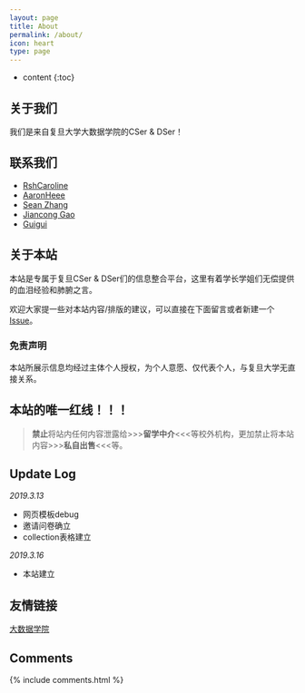 ```yaml
---
layout: page
title: About
permalink: /about/
icon: heart
type: page
---
```


* content
{:toc}

## 关于我们

我们是来自复旦大学大数据学院的CSer & DSer！

## 联系我们

* [RshCaroline](https://rshcaroline.github.io/)
* [AaronHeee](https://aaronheee.github.io/)
* [Sean Zhang](https://zhangshun97.github.io/)
* [Jiancong Gao](https://github.com/jianconggao)
* [Guigui](https://github.com/Lidonghao1996)

## 关于本站

本站是专属于复旦CSer & DSer们的信息整合平台，这里有着学长学姐们无偿提供的血泪经验和肺腑之言。

欢迎大家提一些对本站内容/排版的建议，可以直接在下面留言或者新建一个 [Issue](https://github.com/Gaohaoyang/gaohaoyang.github.io/issues)。

### 免责声明

本站所展示信息均经过主体个人授权，为个人意愿、仅代表个人，与复旦大学无直接关系。

## **本站的唯一红线！！！**

> **禁止**将站内任何内容泄露给>>>**留学中介**<<<等校外机构，更加禁止将本站内容>>>**私自出售**<<<等。

## Update Log
*2019.3.13*

- 网页模板debug
- 邀请问卷确立
- collection表格建立


*2019.3.16*

- 本站建立

## 友情链接

[大数据学院](www.sds.fudan.edu.cn/)

## Comments

{% include comments.html %}
